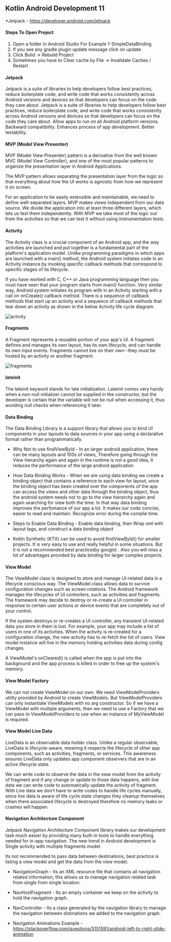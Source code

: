 ## Kotlin Android Development 11

*Jetpack - https://developer.android.com/jetpack

#### Steps To Open Project
1. Open a folder in Android Studio For Example 1-SimpleDataBinding
2. If you see any gradle plugin update message click on update
3. Click Build -> Rebuild Project
4. Sometimes you have to Clear cache by File -> Invalidate Caches / Restart

#### Jetpack
Jetpack is a suite of libraries to help developers follow best practices, reduce boilerplate code, and write code that works consistently across Android versions and devices so that developers can focus on the code they care about. Jetpack is a suite of libraries to help developers follow best practices, reduce boilerplate code, and write code that works consistently across Android versions and devices so that developers can focus on the code they care about. Allow apps to run on all Android platform versions. Backward compatibility. Enhances process of app development. Better testability.

#### MVP (Model View Presenter)
MVP (Model View Presenter) pattern is a derivative from the well known MVC (Model View Controller), and one of the most popular patterns to organize the presentation layer in Android Applications.

The MVP pattern allows separating the presentation layer from the logic so that everything about how the UI works is agnostic from how we represent it on screen. 

For an application to be easily extensible and maintainable, we need to define well-separated layers. MVP makes views independent from our data source. We divide the application into at least three different layers, which lets us test them independently. With MVP we take most of the logic out from the activities so that we can test it without using instrumentation tests.

#### Activity
The Activity class is a crucial component of an Android app, and the way activities are launched and put together is a fundamental part of the platform's application model. Unlike programming paradigms in which apps are launched with a main() method, the Android system initiates code in an Activity instance by invoking specific callback methods that correspond to specific stages of its lifecycle.

If you have worked with C, C++ or Java programming language then you must have seen that your program starts from main() function. Very similar way, Android system initiates its program with in an Activity starting with a call on onCreate() callback method. There is a sequence of callback methods that start up an activity and a sequence of callback methods that tear down an activity as shown in the below Activity life cycle diagram:

![activity](https://www.tutorialspoint.com/android/images/activity.jpg)

#### Fragments
A Fragment represents a reusable portion of your app's UI. A fragment defines and manages its own layout, has its own lifecycle, and can handle its own input events. Fragments cannot live on their own--they must be hosted by an activity or another fragment. 

![fragments](https://developer.android.com/images/guide/fragments/fragment-screen-sizes.png)

#### lateinit
The lateinit keyword stands for late initialization. Lateinit comes very handy when a non-null initializer cannot be supplied in the constructor, but the developer is certain that the variable will not be null when accessing it, thus avoiding null checks when referencing it later.

#### Data Binding
The Data Binding Library is a support library that allows you to bind UI components in your layouts to data sources in your app using a declarative format rather than programmatically.

* Why Not to use findViewById - In an larger android application, there can be many layouts and 100s of views, Therefore going through the View hierarchy again and again in the runtime is not a good idea, it reduces the performance of the large android application 

* How Data Binding Works - When we are using data binding we create a binding object that contains a reference to each view for layout, once the binding object has been created over the components of the app can access the views and other data through the binding object, thus the android system needs not to go to the view hierarchy again and again searching for view both the time. In that way data binding improves the perfomance of our app a lot. It makes our code concise, easier to read and maintain. Recognize error during the complie time.

* Steps to Enable Data Binding - Enable data binding, then Wrap xml with layout tags, and construct a data binding object

* Kotlin Synthetic (KTX) can be used to avoid findViewById()  for smaller projects. It is very easy to use and really helpful in some situations. But it is not a recommended best practice(by google) . Also you will miss a lot of advantages provided by data binding for larger complex projects.

#### View Model
The ViewModel class is designed to store and manage UI-related data in a lifecycle conscious way. The ViewModel class allows data to survive configuration changes such as screen rotations. The Android framework manages the lifecycles of UI controllers, such as activities and fragments. The framework may decide to destroy or re-create a UI controller in response to certain user actions or device events that are completely out of your control.

If the system destroys or re-creates a UI controller, any transient UI-related data you store in them is lost. For example, your app may include a list of users in one of its activities. When the activity is re-created for a configuration change, the new activity has to re-fetch the list of users. View model instance will live in the memory holding activities data during config changes.

A ViewModel's onCleared() is called when the app is put into the background and the app process is killed in order to free up the system's memory.

#### View Model Factory
We can not create ViewModel on our own. We need ViewModelProviders utility provided by Android to create ViewModels. But ViewModelProviders can only instantiate ViewModels with no arg constructor. So if we have a ViewModel with multiple arguments, then we need to use a Factory that we can pass to ViewModelProviders to use when an instance of MyViewModel is required.


#### View Model Live Data
LiveData is an observable data holder class. Unlike a regular observable, LiveData is lifecycle-aware, meaning it respects the lifecycle of other app components, such as activities, fragments, or services. This awareness ensures LiveData only updates app component observers that are in an active lifecycle state.

We can write code to observe the data in the view model from the activity of fragment and if any change or update to those data happens, with live data we can write code to automatically update the activity of fragment. With Live data we don't have to write codes to handle life cycles manually, since live data is aware of life cycle state changes they cleanup themselves when there associated lifecycle is destroyed therefore no memory leaks or crashes will happen.

#### Navigation Architecture Component
Jetpack Navigation Architecture Component library makes our development task much easier by providing many built-in tools to handle everything needed for in-app navigation. The new trend in Android development is Single activity with multiple fragments model.

Its not recommended to pass data between destinations, best practice is listing a view model and get the data from the view model.

* NavigationGraph - Its an XML resource file that contains all navigation related information, this allows us to manage navigation related task from single from single location.

* NavHostFragment - Its an empty container we keep on the activity to hold the navigation graph.

* NavController - Its a class generated by the navigation library to manage the navigation between distinations we added to the navigation graph.

* Navigation Animations Example - https://stackoverflow.com/questions/5151591/android-left-to-right-slide-animation